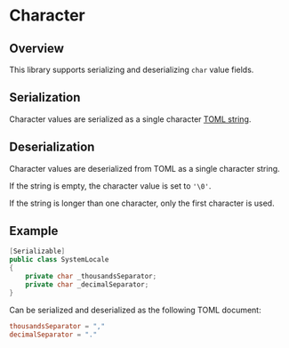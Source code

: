 # Character

## Overview

This library supports serializing and deserializing `char` value fields.

## Serialization

Character values are serialized as a single character [TOML string](https://toml.io/en/v1.0.0#string).

## Deserialization

Character values are deserialized from TOML as a single character string.

If the string is empty, the character value is set to `'\0'`.

If the string is longer than one character, only the first character is used.

## Example

```csharp
[Serializable]
public class SystemLocale
{
    private char _thousandsSeparator;
    private char _decimalSeparator;
}
```

Can be serialized and deserialized as the following TOML document:

```toml
thousandsSeparator = ","
decimalSeparator = "."
```
